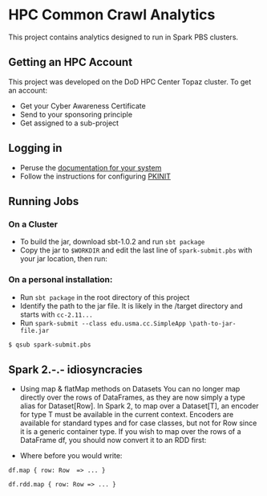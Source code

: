 # HPC Common Crawl Analytics

This project contains analytics designed to run in Spark PBS clusters. 

## Getting an HPC Account

This project was developed on the DoD HPC Center Topaz cluster. To get an account: 

* Get your Cyber Awareness Certificate
* Send to your sponsoring principle
* Get assigned to a sub-project 

## Logging in

* Peruse the [documentation for your system](https://centers.hpc.mil/systems/unclassified.html)
* Follow the instructions for configuring [PKINIT](https://centers.hpc.mil/users/pkinitUserGuide.html)

## Running Jobs

### On a Cluster

* To build the jar, download sbt-1.0.2 and run `sbt package`
* Copy the jar to `$WORKDIR` and edit the last line of `spark-submit.pbs` with your jar location, then run:

### On a personal installation:

* Run `sbt package` in the root directory of this project
* Identify the path to the jar file. It is likely in the /target directory and starts with `cc-2.11...`
* Run `spark-submit --class edu.usma.cc.SimpleApp \path-to-jar-file.jar`

```bash
$ qsub spark-submit.pbs 
```

## Spark 2.-.- idiosyncracies

* Using map & flatMap methods on Datasets
You can no longer map directly over the rows of DataFrames, as they are now simply a type alias for Dataset[Row]. In Spark 2, to map over a Dataset[T], an encoder for type T must be available in the current context. Encoders are available for standard types and for case classes, but not for Row since it is a generic container type. If you wish to map over the rows of a DataFrame df, you should now convert it to an RDD first:

* Where before you would write:

`df.map { row: Row  => ... }`

`df.rdd.map { row: Row => ... }`

